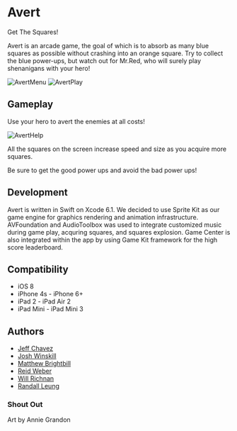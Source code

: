 # Avert

Get The Squares!

Avert is an arcade game, the goal of which is to absorb as many blue squares as possible without crashing into an orange square.  Try to collect the blue power-ups, but watch out for Mr.Red, who will surely play shenanigans with your hero!
 
![AvertMenu](http://i.imgur.com/olXsF2r.png)
![AvertPlay](http://i.imgur.com/vueO8kk.png)

## Gameplay

Use your hero to avert the enemies at all costs!

![AvertHelp](http://i.imgur.com/433UFQt.png)

All the squares on the screen increase speed and size as you acquire more squares.

Be sure to get the good power ups and avoid the bad power ups!


## Development
Avert is written in Swift on Xcode 6.1.  We decided to use Sprite Kit as our game engine for graphics rendering and animation infrastructure.  AVFoundation and AudioToolbox was used to integrate customized music during game play, acquring squares, and squares explosion.  Game Center is also integrated within the app by using Game Kit framework for the high score leaderboard.

## Compatibility
- iOS 8
- iPhone 4s  -  iPhone 6+
- iPad 2  -  iPad Air 2
- iPad Mini  -  iPad Mini 3

## Authors
- [Jeff Chavez](https://github.com/jeffChavez)
- [Josh Winskill](https://github.com/jwinskill)
- [Matthew Brightbill](https://github.com/mbrightbill)
- [Reid Weber](https://github.com/Reidweb1)
- [Will Richnan](https://github.com/willrichman)
- [Randall Leung](https://github.com/ranleung)

### Shout Out

Art by Annie Grandon





